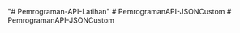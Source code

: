 "# Pemrograman-API-Latihan" 
#   P e m r o g r a m a n A P I - J S O N C u s t o m  
 #   P e m r o g r a m a n A P I - J S O N C u s t o m  
 